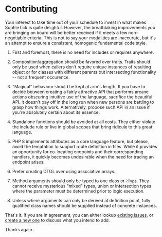 # Contributing

Your interest to take time out of your schedule to invest in what makes Suphle tick is quite delighful. However, the breathtaking improvements you are bringing on board will be better received if it meets a few non-negotiable criteria. This is not to say your modalities are inaccurate, but it's an attempt to ensure a consistent, homogenic fundamental code style.

1. First and foremost, there is no need for includes or requires anywhere.

1. Composition/aggregation should be favored over traits. Traits should only be used when callers don't require unique instances of resulting object or for classes with different parents but intersecting functionality -- not a frequent occurence.

1. "Magical" behaviour should be kept at arm's length. If you have to decide between creating a fairly attractive API that performs arcane actions obscuring intuitive use of the language, sacrifice the beautiful API. It doesn't pay off in the long run when new persons are battling to grasp how things work.
Alternatively, propose such API in an issue if you're absolutely certain about its essence.

1. Standalone functions should be avoided at all costs. They either violate the include rule or live in global scopes that bring ridicule to this great language.

1. PHP 8 implements attributes as a core language feature, but please, avoid the temptation to support route definition in files. While it provides an opportunity for co-locating endpoints and their corresponding handlers, it quickly becomes undesirable when the need for tracing an endpoint arises.

1. Prefer creating DTOs over using associative arrays.

1. Method arguments should only be typed to one class or `?Type`. They cannot receive mysterious "mixed" types, union or intersection types where the parameter must be determined prior to logic execution.

1. Unless where arguments can only be derived at definition point, fully qualified class names should be supplied instead of concrete instances.

That's it. If you are in agreement, you can either lookup [existing issues](https://github.com/nmeri17/suphle/issues?q=is%3Aissue+is%3Aopen+label%3A%22help+wanted%22), or [create a new one](https://github.com/nmeri17/suphle/issues/new?assignees=&labels=&template=feature_request.md&title=) to discuss what you intend to add.

Thanks again.
